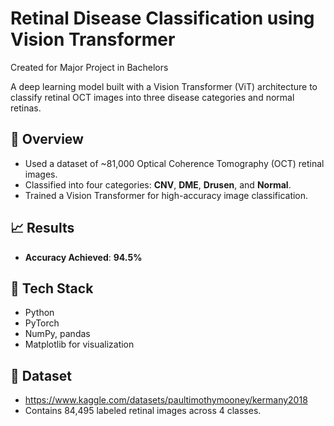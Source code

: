 # Retinal Disease Classification using Vision Transformer

Created for Major Project in Bachelors

A deep learning model built with a Vision Transformer (ViT) architecture to classify retinal OCT images into three disease categories and normal retinas.

## 🧠 Overview

- Used a dataset of ~81,000 Optical Coherence Tomography (OCT) retinal images.
- Classified into four categories: **CNV**, **DME**, **Drusen**, and **Normal**.
- Trained a Vision Transformer for high-accuracy image classification.

## 📈 Results

- **Accuracy Achieved**: **94.5%**

## 🔧 Tech Stack

- Python
- PyTorch
- NumPy, pandas
- Matplotlib for visualization

## 📁 Dataset

- https://www.kaggle.com/datasets/paultimothymooney/kermany2018
- Contains 84,495 labeled retinal images across 4 classes.
